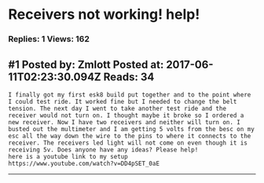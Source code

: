 # Receivers not working! help!

### Replies: 1 Views: 162

## \#1 Posted by: Zmlott Posted at: 2017-06-11T02:23:30.094Z Reads: 34

```
I finally got my first esk8 build put together and to the point where I could test ride. It worked fine but I needed to change the belt tension. The next day I went to take another test ride and the receiver would not turn on. I thought maybe it broke so I ordered a new receiver. Now I have two receivers and neither will turn on. I busted out the multimeter and I am getting 5 volts from the besc on my esc all the way down the wire to the pins to where it connects to the receiver. The receivers led light will not come on even though it is receiving 5v. Does anyone have any ideas? Please help!
here is a youtube link to my setup 
https://www.youtube.com/watch?v=DD4pSET_0aE
```

---
